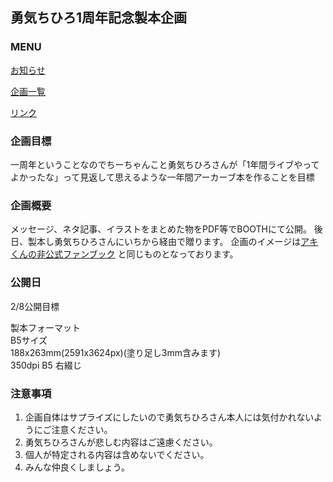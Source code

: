## 勇気ちひろ1周年記念製本企画

### MENU

[お知らせ]()  

[企画一覧](https://kkumt93.github.io/Chihiro_1stAnni/Event_List)  

[リンク](https://kkumt93.github.io/Chihiro_1stAnni/Link)

### 企画目標
一周年ということなのでちーちゃんこと勇気ちひろさんが「1年間ライブやってよかったな」って見返して思えるような一年間アーカーブ本を作ることを目標

### 企画概要
メッセージ、ネタ記事、イラストをまとめた物をPDF等でBOOTHにて公開。
後日、製本し勇気ちひろさんにいちから経由で贈ります。
企画のイメージは[アキくんの非公式ファンブック](https://suzuyaakiseitan.booth.pm/items/1114927)
と同じものとなっております。

### 公開日
2/8公開目標

製本フォーマット  
B5サイズ  
188x263mm(2591x3624px)(塗り足し3mm含みます)  
350dpi  B5 右綴じ

### 注意事項
1. 企画自体はサプライズにしたいので勇気ちひろさん本人には気付かれないようにご注意ください。
2. 勇気ちひろさんが悲しむ内容はご遠慮ください。
3. 個人が特定される内容は含めないでください。
4. みんな仲良くしましょう。